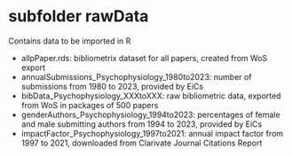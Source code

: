 # subfolder rawData
Contains data to be imported in R

- allpPaper.rds: bibliometrix dataset for all papers, created from WoS export
- annualSubmissions_Psychophysiology_1980to2023: number of submissions from 1980 to 2023, provided by EiCs
- bibData_Psychophysiology_XXXtoXXX: raw bibliometric data, exported from WoS in packages of 500 papers
- genderAuthors_Psychophysiology_1994to2023: percentages of female and male submitting authors from 1994 to 2023, provided by EiCs
- impactFactor_Psychophysiology_1997to2021: annual impact factor from 1997 to 2021, downloaded from Clarivate Journal Citations Report 

